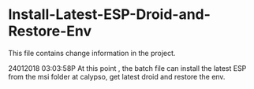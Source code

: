 # Install-Latest-ESP-Droid-and-Restore-Env
This file contains change information in the project.

24012018 03:03:58P At this point , the batch file can install the latest ESP from the msi folder at calypso, get latest droid and restore the env.
